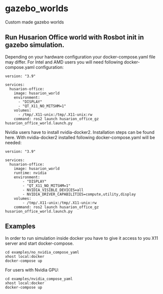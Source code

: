 # gazebo_worlds
Custom made gazebo worlds

## Run Husarion Office world with Rosbot init in gazebo simulation.
Depending on your hardware configuration your docker-compose.yaml file may differ. For Intel and AMD users you will need following docker-compose.yaml configuration:
```
version: "3.9"

services:
  husarion-office:
    image: husarion_world
    environment:
      - "DISPLAY"
      - "QT_X11_NO_MITSHM=1"
    volumes:
      - /tmp/.X11-unix:/tmp/.X11-unix:rw
    command: ros2 launch husarion_office_gz husarion_office_world.launch.py
```
Nvidia users have to install nvidia-docker2. Installation steps can be found here. With nvidia-docker2 installed following docker-compose.yaml will be needed:
```
version: "3.9"

services:
  husarion-office:
    image: husarion_world
    runtime: nvidia
    environment:
        - "DISPLAY"
        - "QT_X11_NO_MITSHM=1"
        - NVIDIA_VISIBLE_DEVICES=all
        - NVIDIA_DRIVER_CAPABILITIES=compute,utility,display
    volumes:
        - /tmp/.X11-unix:/tmp/.X11-unix:rw
    command: ros2 launch husarion_office_gz husarion_office_world.launch.py
```

## Examples

In order to run simulation inside docker you have to give it access to you X11 server and start docker-compose.
```
cd examples/no_nvidia_compose_yaml
xhost local:docker
docker-compose up
```
For users with Nvidia GPU:

```
cd examples/nvidia_compose_yaml
xhost local:docker
docker-compose up
```
